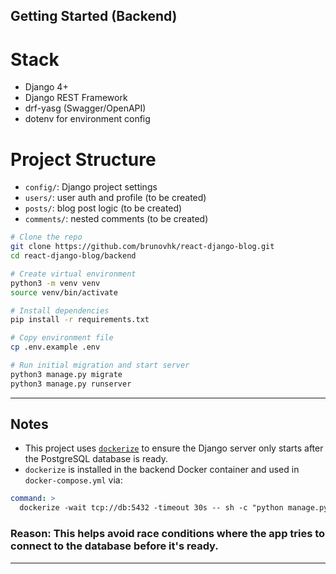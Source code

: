 ## Getting Started (Backend)

# Stack
- Django 4+
- Django REST Framework
- drf-yasg (Swagger/OpenAPI)
- dotenv for environment config

# Project Structure
- `config/`: Django project settings
- `users/`: user auth and profile (to be created)
- `posts/`: blog post logic (to be created)
- `comments/`: nested comments (to be created)

```bash
# Clone the repo
git clone https://github.com/brunovhk/react-django-blog.git
cd react-django-blog/backend

# Create virtual environment
python3 -m venv venv
source venv/bin/activate

# Install dependencies
pip install -r requirements.txt

# Copy environment file
cp .env.example .env

# Run initial migration and start server
python3 manage.py migrate
python3 manage.py runserver
```

---

## Notes

- This project uses [`dockerize`](https://github.com/jwilder/dockerize) to ensure the Django server only starts after the PostgreSQL database is ready.
- `dockerize` is installed in the backend Docker container and used in `docker-compose.yml` via:

```yaml
command: >
  dockerize -wait tcp://db:5432 -timeout 30s -- sh -c "python manage.py migrate && python manage.py runserver 0.0.0.0:8000"
```

### Reason: This helps avoid race conditions where the app tries to connect to the database before it's ready.

---
